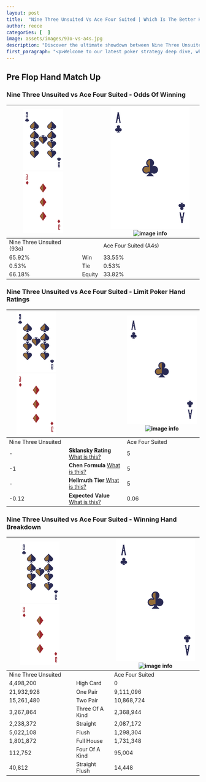 ```yaml
---
layout: post
title:  "Nine Three Unsuited Vs Ace Four Suited | Which Is The Better Hand In Poker? A Complete Guide"
author: reece
categories: [  ]
image: assets/images/93o-vs-a4s.jpg
description: "Discover the ultimate showdown between Nine Three Unsuited and Ace Four Suited in poker! Uncover the odds, strategies, and scenarios where one hand triumphs over the other. Get ready to up your poker game with this thrilling analysis."
first_paragraph: "<p>Welcome to our latest poker strategy deep dive, where we're pitting two distinct hands against each other in a high-stakes showdown: Nine Three Unsuited vs Ace Four Suited.</p><p>In the dynamic world of poker, every decision counts, and knowing which hand holds the upper hand is key to your success at the table.</p><p>In this article, we'll dissect these two hands, explore the scenarios where one dominates the other, and equip you with the knowledge to make strategic choices that can tip the odds in your favor.</p><p>Get ready to unravel the intriguing dynamics of these poker hands and elevate your game to new heights.</p>"
---
```




[comment]: # (sp0)

## Pre Flop Hand Match Up

<div class="table hand-ratings" markdown="1"> 



### Nine Three Unsuited vs Ace Four Suited - Odds Of Winning


    
| ![image info](assets/images/hand1/9.png) ![image info](assets/images/hand1/3o.png) |  | ![image info](assets/images/hand2/A.png) ![image info](assets/images/hand2/4s.png) |
| -------- | -------- | -------- |
| Nine Three Unsuited (93o) |  | Ace Four Suited (A4s) |
| 65.92% | Win | 33.55% |
| 0.53% | Tie | 0.53% |
| 66.18% | Equity | 33.82% |




[comment]: # (sp1)



### Nine Three Unsuited vs Ace Four Suited - Limit Poker Hand Ratings


    
| ![image info](assets/images/hand1/9.png) ![image info](assets/images/hand1/3o.png) |  | ![image info](assets/images/hand2/A.png) ![image info](assets/images/hand2/4s.png) |
| -------- | -------- | -------- |
| Nine Three Unsuited |  | Ace Four Suited |
| - | **Sklansky Rating** [What is this?](/sklansky-rating-explained) | 5 |
| -1 | **Chen Formula** [What is this?](/chen-formula-explained) | 5 |
| - | **Hellmuth Tier** [What is this?](/Hellmuth-tier-explained) | 5 |
| -0.12 | **Expected Value** [What is this?](/expected-value-explained) | 0.06 |




[comment]: # (sp2)



### Nine Three Unsuited vs Ace Four Suited - Winning Hand Breakdown


    
| ![image info](assets/images/hand1/9.png) ![image info](assets/images/hand1/3o.png) |  | ![image info](assets/images/hand2/A.png) ![image info](assets/images/hand2/4s.png) |
| -------- | -------- | -------- |
| Nine Three Unsuited |  | Ace Four Suited |
| 4,498,200 | High Card | 0 |
| 21,932,928 | One Pair | 9,111,096 |
| 15,261,480 | Two Pair | 10,868,724 |
| 3,267,864 | Three Of A Kind | 2,368,944 |
| 2,238,372 | Straight | 2,087,172 |
| 5,022,108 | Flush | 1,298,304 |
| 1,801,872 | Full House | 1,731,348 |
| 112,752 | Four Of A Kind | 95,004 |
| 40,812 | Straight Flush | 14,448 |




[comment]: # (sp3)



</div>

[comment]: # (sp4)



[comment]: # (sp5)

